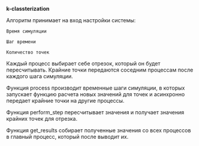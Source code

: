 **k-classterization**

Алгоритм принимает на вход настройки системы:

    Время симуляции

    Шаг времени

    Количество точек

Каждый процесс выбирает себе отрезок, который он будет пересчитывать. Крайние точки передаются соседним процессам после каждого шага симуляции.


Функция process производит временные шаги симуляции, в которых запускает функцию расчета новых значений для точек и асинхронно передает крайние точки на другие процессы.

Функция perform_step пересчитывает значения и получает значения крайних точек для отрезка.

Функция get_results собирает полученные значения со всех процессов в главный процесс, который после выводит их.
